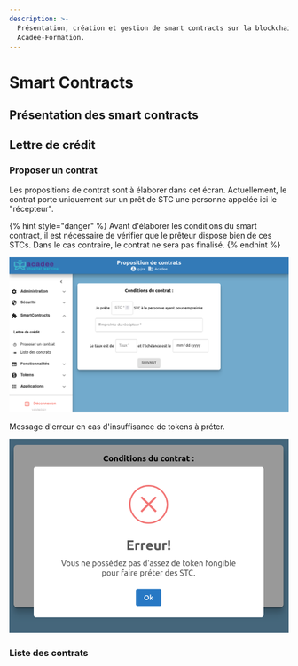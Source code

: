 ```yaml
---
description: >-
  Présentation, création et gestion de smart contracts sur la blockchain
  Acadee-Formation.
---
```


# Smart Contracts

## Présentation des smart contracts

## Lettre de crédit

### Proposer un contrat

Les propositions de contrat sont à élaborer dans cet écran. Actuellement, le contrat porte uniquement sur un prêt de STC une personne appelée ici le "récepteur".

{% hint style="danger" %}
Avant d'élaborer les conditions du smart contract, il est nécessaire de vérifier que le prêteur dispose bien de ces STCs. Dans le cas contraire, le contrat ne sera pas finalisé.
{% endhint %}

![Dans SmartsContracts &amp;gt; Lettre de cr&#xE9;dit &amp;gt; Proposer un contrat.](.gitbook/assets/v03-conditions-contrat.png)

Message d'erreur en cas d'insuffisance de tokens à préter.

![Message d&apos;erreur si insuffisance de tokens lors de r&#xE9;daction d&apos;un contrat de pr&#xEA;t.](.gitbook/assets/v03-erreur-pas-assez-fongible.png)

### Liste des contrats

